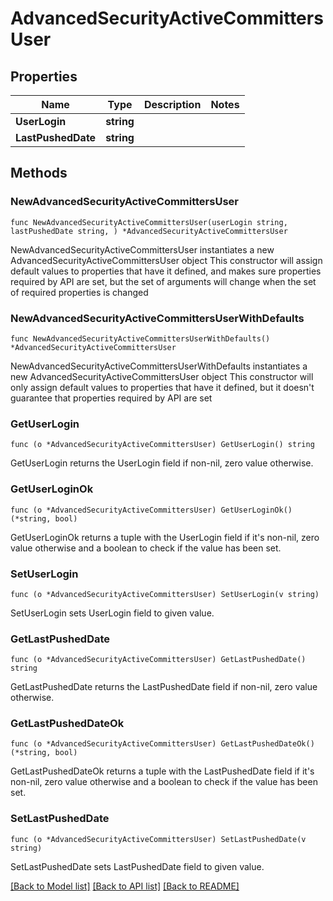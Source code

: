 # AdvancedSecurityActiveCommittersUser

## Properties

Name | Type | Description | Notes
------------ | ------------- | ------------- | -------------
**UserLogin** | **string** |  | 
**LastPushedDate** | **string** |  | 

## Methods

### NewAdvancedSecurityActiveCommittersUser

`func NewAdvancedSecurityActiveCommittersUser(userLogin string, lastPushedDate string, ) *AdvancedSecurityActiveCommittersUser`

NewAdvancedSecurityActiveCommittersUser instantiates a new AdvancedSecurityActiveCommittersUser object
This constructor will assign default values to properties that have it defined,
and makes sure properties required by API are set, but the set of arguments
will change when the set of required properties is changed

### NewAdvancedSecurityActiveCommittersUserWithDefaults

`func NewAdvancedSecurityActiveCommittersUserWithDefaults() *AdvancedSecurityActiveCommittersUser`

NewAdvancedSecurityActiveCommittersUserWithDefaults instantiates a new AdvancedSecurityActiveCommittersUser object
This constructor will only assign default values to properties that have it defined,
but it doesn't guarantee that properties required by API are set

### GetUserLogin

`func (o *AdvancedSecurityActiveCommittersUser) GetUserLogin() string`

GetUserLogin returns the UserLogin field if non-nil, zero value otherwise.

### GetUserLoginOk

`func (o *AdvancedSecurityActiveCommittersUser) GetUserLoginOk() (*string, bool)`

GetUserLoginOk returns a tuple with the UserLogin field if it's non-nil, zero value otherwise
and a boolean to check if the value has been set.

### SetUserLogin

`func (o *AdvancedSecurityActiveCommittersUser) SetUserLogin(v string)`

SetUserLogin sets UserLogin field to given value.


### GetLastPushedDate

`func (o *AdvancedSecurityActiveCommittersUser) GetLastPushedDate() string`

GetLastPushedDate returns the LastPushedDate field if non-nil, zero value otherwise.

### GetLastPushedDateOk

`func (o *AdvancedSecurityActiveCommittersUser) GetLastPushedDateOk() (*string, bool)`

GetLastPushedDateOk returns a tuple with the LastPushedDate field if it's non-nil, zero value otherwise
and a boolean to check if the value has been set.

### SetLastPushedDate

`func (o *AdvancedSecurityActiveCommittersUser) SetLastPushedDate(v string)`

SetLastPushedDate sets LastPushedDate field to given value.



[[Back to Model list]](../README.md#documentation-for-models) [[Back to API list]](../README.md#documentation-for-api-endpoints) [[Back to README]](../README.md)


